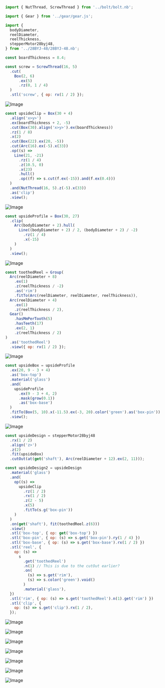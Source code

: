 ```JavaScript
import { NutThread, ScrewThread } from '../bolt/bolt.nb';
```

```JavaScript
import { Gear } from '../gear/gear.js';
```

```JavaScript
import {
  bodyDiameter,
  reelDiameter,
  reelThickness,
  stepperMotor28byj48,
} from '../28BYJ-48/28BYJ-48.nb';
```

```JavaScript
const boardThickness = 8.4;
```

```JavaScript
const screw = ScrewThread(16, 5)
  .cut(
    Box(2, 6)
      .ex(5)
      .rz(0, 1 / 4)
  )
  .stl('screw', { op: rx(1 / 2) });
```

![Image](mount.md.0.png)

```JavaScript
const upsideClip = Box(30 + 4)
  .align('x>y>')
  .ex(boardThickness + 2, -5)
  .cut(Box(30).align('x>y>').ex(boardThickness))
  .rz(1 / 8)
  .x(2)
  .cut(Box(22).ex(20, -5))
  .cut(Arc(16).ex(-5).x(33))
  .op((s) =>
    Line(21, -21)
      .rz(1 / 4)
      .z(10.5, 0)
      .x(23)
      .hull()
      .op((f) => s.cut(f.ex(-15)).and(f.ex(0.4)))
  )
  .and(NutThread(16, 5).z(-5).x(33))
  .as('clip')
  .view();
```

![Image](mount.md.1.png)

```JavaScript
const upsideProfile = Box(30, 27)
  .clip(
    Arc(bodyDiameter + 2).hull(
      Line((bodyDiameter + 2) / 2, (bodyDiameter + 2) / -2)
        .rz(1 / 4)
        .x(-15)
    )
  )
  .view();
```

![Image](mount.md.2.png)

```JavaScript
const toothedReel = Group(
  Arc(reelDiameter + 8)
    .ex(1)
    .z(reelThickness / -2)
    .as('rim')
    .fitTo(Arc(reelDiameter, reelDiameter, reelThickness)),
  Arc(reelDiameter + 4)
    .ex(1)
    .z(reelThickness / 2),
  Gear()
    .hasMmPerTooth(5)
    .hasTeeth(17)
    .ex(2, 1)
    .z(reelThickness / 2)
)
  .as('toothedReel')
  .view({ op: rx(1 / 2) });
```

![Image](mount.md.3.png)

```JavaScript
const upsideBox = upsideProfile
  .ex(20, 9 - 3 + 4)
  .as('box-top')
  .material('glass')
  .and(
    upsideProfile
      .ex(9 - 3 + 4, 2)
      .mask(grow(0.1))
      .as('box-base')
  )
  .fitTo(Box(5, 10).x(-11.5).ex(-3, 20).color('green').as('box-pin'))
  .view();
```

![Image](mount.md.4.png)

```JavaScript
const upsideDesign = stepperMotor28byj48
  .rx(1 / 2)
  .align('z>')
  .z(2)
  .fit(upsideBox)
  .cutOut(at(get('shaft'), Arc(reelDiameter + 12).ex(2, 11)));
```

```JavaScript
const upsideDesign2 = upsideDesign
  .material('glass')
  .and(
    op((s) =>
      upsideClip
        .rz(1 / 2)
        .rx(1 / 2)
        .z(2 - 5)
        .x(5)
        .fitTo(s.g('box-pin'))
    )
  )
  .on(get('shaft'), fit(toothedReel.z(6)))
  .view()
  .stl('box-top', { op: get('box-top') })
  .stl('box-pin', { op: (s) => s.get('box-pin').ry(1 / 4) })
  .stl('box-base', { op: (s) => s.get('box-base').rx(1 / 2) })
  .stl('reel', {
    op: (s) =>
      s
        .get('toothedReel')
        .n(1) // This is due to the cutOut earlier?
        .on(
          (s) => s.get('rim'),
          (s) => s.color('green').void()
        )
        .material('glass'),
  })
  .stl('rim', { op: (s) => s.get('toothedReel').n(1).get('rim') })
  .stl('clip', {
    op: (s) => s.get('clip').rx(1 / 2),
  });
```

![Image](mount.md.5.png)

![Image](mount.md.6.png)

![Image](mount.md.7.png)

![Image](mount.md.8.png)

![Image](mount.md.9.png)

![Image](mount.md.10.png)

![Image](mount.md.11.png)
